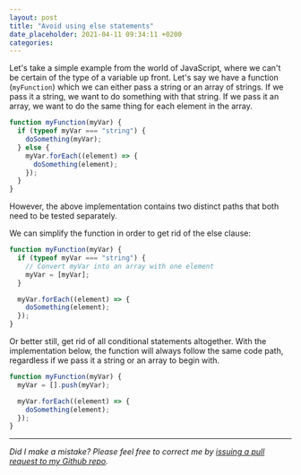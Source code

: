 ```yaml
---
layout: post
title: "Avoid using else statements"
date_placeholder: 2021-04-11 09:34:11 +0200
categories:
---
```


Let's take a simple example from the world of JavaScript, where we can't be certain of the type of a variable up front. Let's say we have a function (`myFunction`) which we can either pass a string or an array of strings. If we pass it a string, we want to do something with that string. If we pass it an array, we want to do the same thing for each element in the array.

```javascript
function myFunction(myVar) {
  if (typeof myVar === "string") {
    doSomething(myVar);
  } else {
    myVar.forEach((element) => {
      doSomething(element);
    });
  }
}
```

However, the above implementation contains two distinct paths that both need to be tested separately.

We can simplify the function in order to get rid of the else clause:

```javascript
function myFunction(myVar) {
  if (typeof myVar === "string") {
    // Convert myVar into an array with one element
    myVar = [myVar];
  }

  myVar.forEach((element) => {
    doSomething(element);
  });
}
```

Or better still, get rid of all conditional statements altogether. With the implementation below, the function will always follow the same code path, regardless if we pass it a string or an array to begin with.

```javascript
function myFunction(myVar) {
  myVar = [].push(myVar);

  myVar.forEach((element) => {
    doSomething(element);
  });
}
```

---

_Did I make a mistake? Please feel free to correct me by [issuing a pull request to my Github repo](https://github.com/Sundin/sundin.github.io)._
